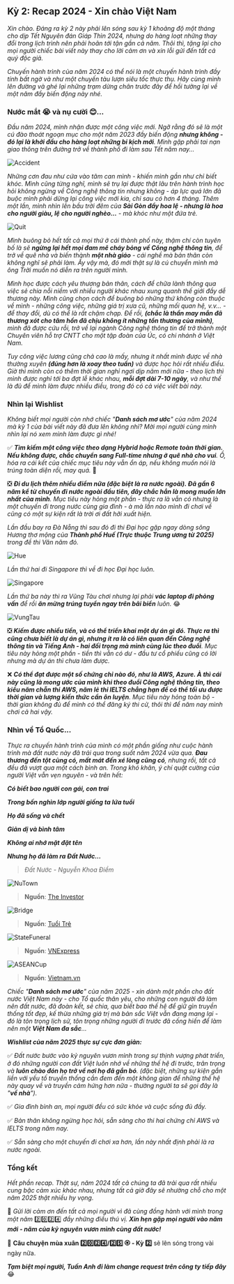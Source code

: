 ## Kỳ 2: Recap 2024 - Xin chào Việt Nam

_Xin chào. Đáng ra kỳ 2 này phải lên sóng sau kỳ 1 khoảng độ một tháng cho dịp Tết Nguyên đán Giáp Thìn 2024, nhưng do hàng loạt những thay đổi trong lịch trình nên phải hoãn tới tận gần cả năm. Thôi thì, tặng lại cho mọi người chiếc bài viết này thay cho lời cảm ơn và xin lỗi gửi đến tất cả quý độc giả._

_Chuyến hành trình của năm 2024 có thể nói là một chuyến hành trình đầy tính bất ngờ và như một chuyến tàu lượn siêu tốc thực thụ. Hãy cùng mình lên đường và ghé lại những trạm dừng chân trước đây để hồi tưởng lại về một năm đầy biến động này nhé._

### Nước mắt 😭 và nụ cười 😊...

_Đầu năm 2024, mình nhận được một công việc mới. Ngỡ rằng đó sẽ là một cú đào thoát ngoạn mục cho một năm 2023 đầy biến động **nhưng không - đó lại là khởi đầu cho hàng loạt những bi kịch mới**. Mình gặp phải tai nạn giao thông trên đường trở về thành phố đi làm sau Tết năm nay..._

![Accident](../img/SpringStories5.jpg)

_Những cơn đau như cứa vào tâm can mình - khiến mình gần như chỉ biết khóc. Mình cũng từng nghĩ, mình sẽ trụ lại được thật lâu trên hành trình học hỏi không ngừng về Công nghệ thông tin nhưng không - áp lực quá lớn đã buộc mình phải dừng lại công việc mới kia, chỉ sau có hơn 4 tháng. Thêm một lần, mình nhìn lên bầu trời đêm của **Sài Gòn đầy hoa lệ - nhưng là hoa cho người giàu, lệ cho người nghèo...** - mà khóc như một đứa trẻ._

![Quit](../img/SpringStories6.jpg)

_Mình buông bỏ hết tất cả mọi thứ ở cái thành phố này, thậm chí còn tuyên bố là sẽ **ngừng lại hết mọi đam mê cháy bỏng về Công nghệ thông tin**, để trở về quê nhà và biến thành **một nhà giáo** - cái nghề mà bản thân còn không nghĩ sẽ phải làm. Ấy vậy mà, đó mới thật sự là cú chuyển mình mà ông Trời muốn nó diễn ra trên người mình._

_Mình học được cách yêu thương bản thân, cách để chữa lành thông qua việc sẻ chia nỗi niềm với nhiều người khác nhau xung quanh thế giới đầy dễ thương này. Mình cũng chọn cách để buông bỏ những thứ không còn thuộc về mình - những công việc, những giá trị xưa cũ, những mối quan hệ, v.v... - để thay đổi, dù có thể là rất chậm chạp. Để rồi, **(chắc là thần may mắn đã thương xót cho tâm hồn đã chịu không ít những tổn thương của mình)**, mình đã được cứu rỗi, trở về lại ngành Công nghệ thông tin để trở thành một Chuyên viên hỗ trợ CNTT cho một tập đoàn của Úc, có chi nhánh ở Việt Nam._

_Tuy công việc lương cũng chả cao là mấy, nhưng ít nhất mình được về nhà thường xuyên **(đúng hơn là xoay theo tuần)** và được học hỏi rất nhiều điều. Giờ thì mình còn có thêm thời gian nghỉ ngơi dịp năm mới nữa - theo lịch thì mình được nghỉ tới ba đợt lễ khác nhau, **mỗi đợt dài 7-10 ngày**, và như thế là đủ để mình làm được nhiều điều, trong đó có cả việc viết bài này._

### Nhìn lại Wishlist

_Không biết mọi người còn nhớ chiếc "**Danh sách mơ ước**" của năm 2024 mà kỳ 1 của bài viết này đã đưa lên không nhỉ? Mời mọi người cùng mình nhìn lại nó xem mình làm được gì nhé!_

✅ _**Tìm kiếm một công việc theo dạng Hybrid hoặc Remote toàn thời gian. Nếu không được, chắc chuyển sang Full-time nhưng ở quê nhà cho vui**. Ồ, hóa ra cái kết của chiếc mục tiêu này vẫn ổn áp, nếu không muốn nói là trúng toàn diện rồi, may quá._ 🤣

❎  _**Đi du lịch thêm nhiều điểm nữa (đặc biệt là ra nước ngoài). Đã gần 6 năm kể từ chuyến đi nước ngoài đầu tiên, đây chắc hẳn là mong muốn lớn nhất của mình**. Mục tiêu này hỏng một phần - thực ra là vẫn có nhưng là một chuyến đi trong nước cùng gia đình - à mà lần nào mình đi chơi về cũng có một sự kiện rất là trời ơi đất hỡi xuất hiện._ 

_Lần đầu bay ra Đà Nẵng thì sau đó đi thi Đại học gặp ngay dòng sông Hương thơ mộng của **Thành phố Huế (Trực thuộc Trung ương từ 2025)** trong đề thi Văn năm đó._ 

![Hue](../img/SpringStories9.jpg)

_Lần thứ hai đi Singapore thì về đi học Đại học luôn._ 

![Singapore](../img/SpringStories8.jpg)

_Lần thứ ba này thì ra Vũng Tàu chơi nhưng lại phải **vác laptop đi phỏng vấn** để rồi **ăn mừng trúng tuyển ngay trên bãi biển** luôn._ 😂

![VungTau](../img/SpringStories7.jpg)

❎ _**Kiếm được nhiều tiền, và có thể triển khai một dự án gì đó. Thực ra thì cũng chưa biết là dự án gì, nhưng ít ra là có liên quan đến Công nghệ thông tin và Tiếng Anh - hai đối trọng mà mình cùng lúc theo đuổi**. Mục tiêu này hỏng một phần - tiền thì vẫn có dư - đầu tư cổ phiếu cũng có lời nhưng mà dự án thì chưa làm được._

❌ _**Có thể đạt được một số chứng chỉ nào đó, như là AWS, Azure. À thì cái này cũng là mong ước của mình khi theo đuổi Công nghệ thông tin, theo kiểu năm chẵn thi AWS, năm lẻ thi IELTS chẳng hạn để có thể tối ưu được thời gian và lượng kiến thức cần ôn luyện**. Mục tiêu này hỏng toàn bộ - thời gian không đủ để mình có thể đăng ký thi cử, thôi thì để năm nay mình chơi cả hai vậy._

### Nhìn về Tổ Quốc... 

_Thực ra chuyến hành trình của mình có một phần giống như cuộc hành trình mà đất nước này đã trải qua trong suốt năm 2024 vừa qua. **Đau thương đến tột cùng có, mất mát đến xé lòng cũng có**, nhưng rồi, tất cả đều đã vượt qua một cách bình an. Trong khó khăn, ý chí quật cường của người Việt vẫn vẹn nguyên - và trên hết:_

**_Có biết bao người con gái, con trai_**

**_Trong bốn nghìn lớp người giống ta lứa tuổi_**

**_Họ đã sống và chết_**

**_Giản dị và bình tâm_**

**_Không ai nhớ mặt đặt tên_**

**_Nhưng họ đã làm ra Đất Nước..._**

> _Đất Nước - Nguyễn Khoa Điềm_

![NuTown](../img/SpringStories10.jpg)

> **Nguồn**: [The Investor](https://theinvestor.vn/insurance-payout-in-vietnam-after-typhoon-yagi-estimated-at-285-mln-d12248.html)

![Bridge](../img/SpringStories11.png)

> **Nguồn**: [Tuổi Trẻ](https://tuoitrenews.vn/news/society/20240909/solidarity-and-affection-unbreakable-amidst-typhoon-yagi-in-vietnam/81857.html)

![StateFuneral](../img/SpringStories12.jpg)

> **Nguồn**: [VNExpress](https://e.vnexpress.net/photo/news/48-hours-of-vietnams-state-funeral-for-party-leader-nguyen-phu-trong-4774719.html)

![ASEANCup](../img/SpringStories13.jpg)

> **Nguồn**: [Vietnam.vn](https://www.vietnam.vn/en/viet-tri-ruc-do-tiep-lua-cho-doi-tuyen-viet-nam-trong-tran-ban-ket-luot-ve)

_Chiếc "**Danh sách mơ ước**" của năm 2025 - xin dành một phần cho đất nước Việt Nam này - cho Tổ quốc thân yêu, cho những con người đã làm nên đất nước, đã đoàn kết, sẻ chia, qua biết bao thế hệ để giữ gìn truyền thống tốt đẹp, kế thừa những giá trị mà bản sắc Việt vẫn đang mang lại - đó là tôn trọng lịch sử, tôn trọng những người đi trước đã cống hiến để làm nên một **Việt Nam đa sắc**..._

**_Wishlist của năm 2025 thực sự cực đơn giản:_**

✅ _Đất nước bước vào kỷ nguyên vươn mình trong sự thịnh vượng phát triển, ở đó những người con đất Việt luôn nhớ về những thế hệ đi trước, trân trọng và **luôn chào đón họ trở về nơi họ đã gắn bó**. (đặc biệt, những sự kiện gắn liền với yếu tố truyền thống cần đem đến một không gian để những thế hệ này quay về và truyền cảm hứng hơn nữa - thường người ta sẽ gọi đây là "**về nhà**")._

✅ _Gia đình bình an, mọi người đều có sức khỏe và cuộc sống đủ đầy._

✅ _Bản thân không ngừng học hỏi, sẵn sàng cho thi hai chứng chỉ AWS và IELTS trong năm nay._

✅ _Sẵn sàng cho một chuyến đi chơi xa hơn, lần này nhất định phải là ra nước ngoài._

### Tổng kết

_Hết phần recap. Thật sự, năm 2024 tất cả chúng ta đã trải qua rất nhiều cung bậc cảm xúc khác nhau, nhưng tất cả giờ đây sẽ nhường chỗ cho một năm 2025 thật nhiều hy vọng._

🏡 _Gửi lời cảm ơn đến tất cả mọi người vì đã cùng đồng hành với mình trong một năm_ 2️⃣0️⃣2️⃣4️⃣ _đầy những điều thú vị. **Xin hẹn gặp mọi người vào năm mới - năm của kỷ nguyên vươn mình cùng đất nước!**_

🌸 **Câu chuyện mùa xuân 2️⃣0️⃣2️⃣4️⃣/2️⃣5️⃣ 🏵 - Kỳ 2️⃣** sẽ lên sóng trong vài ngày nữa. 

**_Tạm biệt mọi người, Tuấn Anh đi làm change request trên công ty tiếp đây_** 😂